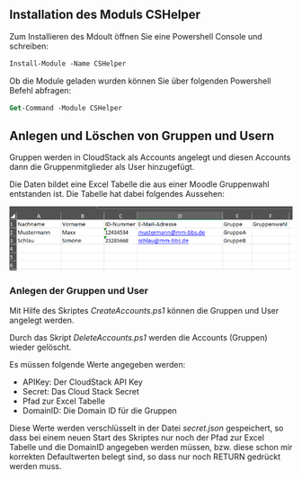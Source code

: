 ## Installation des Moduls CSHelper

Zum Installieren des Mdoult öffnen Sie eine Powershell Console und schreiben:

```ps
Install-Module -Name CSHelper
```

Ob die Module geladen wurden können Sie über folgenden Powershell Befehl abfragen:

```ps
Get-Command -Module CSHelper
```

## Anlegen und Löschen von Gruppen und Usern

Gruppen werden in CloudStack als Accounts angelegt und diesen Accounts dann die Gruppenmitglieder als User hinzugefügt.

Die Daten bildet eine Excel Tabelle die aus einer Moodle Gruppenwahl entstanden ist. Die Tabelle hat dabei folgendes Aussehen:

![Gruppenwahl](gruppenwahl.png)

### Anlegen der Gruppen und User

Mit Hilfe des Skriptes *CreateAccounts.ps1* können die Gruppen und User angelegt werden.

Durch das Skript *DeleteAccounts.ps1*  werden die Accounts (Gruppen) wieder gelöscht.

Es müssen folgende Werte angegeben werden:

- APIKey: Der CloudStack API Key
- Secret: Das Cloud Stack Secret
- Pfad zur Excel Tabelle
- DomainID: Die Domain ID für die Gruppen

Diese Werte werden verschlüsselt in der Datei *secret.json* gespeichert, so dass bei einem neuen Start des Skriptes nur noch der Pfad zur Excel Tabelle und die DomainID angegeben werden müssen, bzw. diese schon mir korrekten Defaultwerten belegt sind, so dass nur noch RETURN gedrückt werden muss.